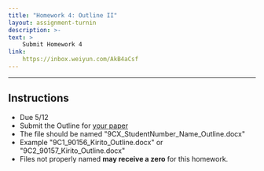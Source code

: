```yaml
---
title: "Homework 4: Outline II"
layout: assignment-turnin
description: >-
text: >
    Submit Homework 4
link: 
    https://inbox.weiyun.com/AkB4aCsf
---
```

---
## Instructions
- Due 5/12
- Submit the Outline for [your paper](/sks/spring2024/9C-english/assignment3)
- The file should be named "9CX_StudentNumber_Name_Outline.docx"
- Example "9C1_90156_Kirito_Outline.docx" or "9C2_90157_Kirito_Outline.docx"
- Files not properly named **may receive a zero** for this homework. 

